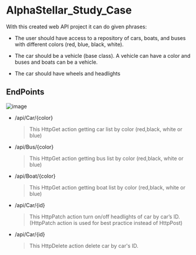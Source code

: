 # AlphaStellar_Study_Case


With this created web API project it can do given phrases:

- The user should have access to a repository of cars, boats, and buses with different colors (red, blue, black, white). 

- The car should be a vehicle (base class). A vehicle can have a color and buses and boats can be a vehicle. 

- The car should have wheels and headlights

## EndPoints

 ![image](https://user-images.githubusercontent.com/56580536/151660233-8aa3299f-17e6-4027-8b82-0dce9ffa4176.png)


- /api/Car/{color} 
  > This HttpGet action getting car list by color (red,black, white or blue)
  
- /api/Bus/{color} 
  > This HttpGet action getting bus list by color (red,black, white or blue)
  
- /api/Boat/{color} 
  > This HttpGet action getting boat list by color (red,black, white or blue)
  
- /api/Car/{id}
  > This HttpPatch action turn on/off headlights of car by car’s ID. (HttpPatch action is used for best practice instead of HttpPost)
  
- /api/Car/{id}
  > This HttpDelete action delete car by car's ID.
  
